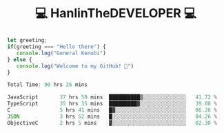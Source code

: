 # <p align="center"> 💻 HanlinTheDEVELOPER 💻 </p>
 ```js
let greeting;
 if(greeting === "Hello there") {
    console.log("General Kenobi")
} else { 
    console.log("Welcome to my GitHub! 👋")
}
```



<!--START_SECTION:waka-->

```js
Total Time: 90 hrs 26 mins

JavaScript       37 hrs 59 mins  ██████████▒░░░░░░░░░░░░░░   41.72 %
TypeScript       35 hrs 35 mins  █████████▓░░░░░░░░░░░░░░░   39.08 %
C                5 hrs 41 mins   █▓░░░░░░░░░░░░░░░░░░░░░░░   06.26 %
JSON             3 hrs 52 mins   █░░░░░░░░░░░░░░░░░░░░░░░░   04.26 %
ObjectiveC       2 hrs 5 mins    ▓░░░░░░░░░░░░░░░░░░░░░░░░   02.30 %
```

<!--END_SECTION:waka-->


